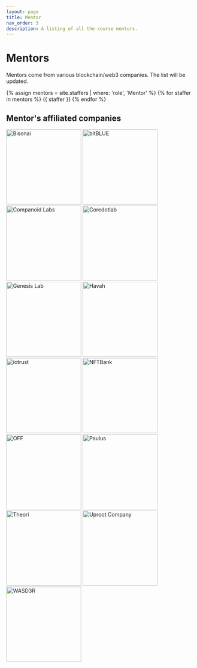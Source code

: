 ```yaml
---
layout: page
title: Mentor
nav_order: 3
description: A listing of all the course mentors.
---
```


# Mentors

Mentors come from various blockchain/web3 companies. The list will be updated. 

{% assign mentors = site.staffers | where: 'role', 'Mentor' %}
{% for staffer in mentors %}
{{ staffer }}
{% endfor %}

## Mentor's affiliated companies

<a href="https://www.bisonai.com/" target="_black"><img src="/kaist/assets/images/bisonai.png" width="200px" alt="Bisonai"></a>
<a href="https://www.bitblue.team/" target="_black"><img src="/kaist/assets/images/bitblue.jpg" width="200px" alt="bitBLUE"></a>
<a href="https://www.companoid.io/" target="_black"><img src="/kaist/assets/images/companoidlabs.png" width="200px" alt="Companoid Labs"></a>
<a href="https://coredot.io/" target="_black"><img src="/kaist/assets/images/coredotlab.png" width="200px" alt="Coredotlab"></a>
<a href="https://www.genesislab.com/" target="_black"><img src="/kaist/assets/images/genesislab.png" width="200px" alt="Genesis Lab"></a>
<a href="https://havah.io/" target="_black"><img src="/kaist/assets/images/havah.png" width="200px" alt="Havah"></a>
<a href="https://dcentwallet.com/" target="_black"><img src="/kaist/assets/images/iotrust.png" width="200px" alt="iotrust"></a>
<a href="https://nftbank.ai/" target="_black"><img src="/kaist/assets/images/nftbank.jpg" width="200px" alt="NFTBank"></a>
<a href="https://off.live/" target="_black"><img src="/kaist/assets/images/off.png" width="200px" alt="OFF"></a>
<a href="http://www.paulus.pro/" target="_black"><img src="/kaist/assets/images/paulus.jpg" width="200px" alt="Paulus"></a>
<a href="https://theori.io/" target="_black"><img src="/kaist/assets/images/theori.png" width="200px" alt="Theori"></a>
<a href="https://www.facebook.com/uprootcompany/" target="_black"><img src="/kaist/assets/images/uprootcompany.png" width="200px" alt="Uproot Company"></a>
<a href="https://www.linkedin.com/in/ekjoo/" target="_black"><img src="/kaist/assets/images/wasd3r.png" width="200px" alt="WASD3R"></a>
